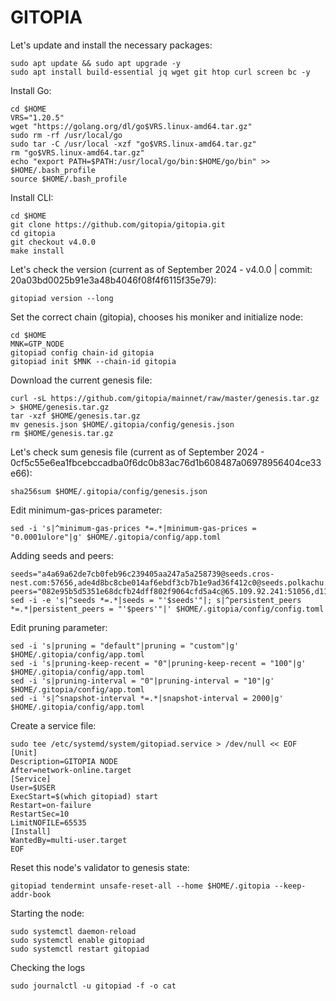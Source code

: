 # GITOPIA

Let's update and install the necessary packages:
````
sudo apt update && sudo apt upgrade -y
sudo apt install build-essential jq wget git htop curl screen bc -y
````
Install Go:
````
cd $HOME
VRS="1.20.5"
wget "https://golang.org/dl/go$VRS.linux-amd64.tar.gz"
sudo rm -rf /usr/local/go
sudo tar -C /usr/local -xzf "go$VRS.linux-amd64.tar.gz"
rm "go$VRS.linux-amd64.tar.gz"
echo "export PATH=$PATH:/usr/local/go/bin:$HOME/go/bin" >> $HOME/.bash_profile
source $HOME/.bash_profile
````
Install CLI:
````
cd $HOME
git clone https://github.com/gitopia/gitopia.git
cd gitopia
git checkout v4.0.0
make install
````
Let's check the version (current as of September 2024 - v4.0.0 | commit: 20a03bd0025b91e3a48b4046f08f4f6115f35e79):
````
gitopiad version --long
````
Set the correct chain (gitopia), chooses his moniker and initialize node:
````
cd $HOME
MNK=GTP_NODE
gitopiad config chain-id gitopia
gitopiad init $MNK --chain-id gitopia
````
Download the current genesis file:
````
curl -sL https://github.com/gitopia/mainnet/raw/master/genesis.tar.gz > $HOME/genesis.tar.gz
tar -xzf $HOME/genesis.tar.gz
mv genesis.json $HOME/.gitopia/config/genesis.json
rm $HOME/genesis.tar.gz
````
Let's check sum genesis file (current as of September 2024 - 0cf5c55e6ea1fbcebccadba0f6dc0b83ac76d1b608487a06978956404ce33e66):
````
sha256sum $HOME/.gitopia/config/genesis.json
````
Edit minimum-gas-prices parameter:
````
sed -i 's|^minimum-gas-prices *=.*|minimum-gas-prices = "0.0001ulore"|g' $HOME/.gitopia/config/app.toml
````
Adding seeds and peers:
````
seeds="a4a69a62de7cb0feb96c239405aa247a5a258739@seeds.cros-nest.com:57656,ade4d8bc8cbe014af6ebdf3cb7b1e9ad36f412c0@seeds.polkachu.com:11356"
peers="082e95b5d5351e68dcfb24dff802f9064cfd5a4c@65.109.92.241:51056,d1135f9f8e71c606a0f7a01c445550b836d0ec79@65.109.157.219:28656,a2d725392ea4cb4d596555bb6e56a073d140037b@194.163.171.231:26656,901c393d17c1e6094cbbc83c34f167a67bb5fab1@65.108.70.119:36656,112e976f58198f8da593fe4134bddd92cd0fbf55@65.21.192.90:26656"
sed -i -e 's|^seeds *=.*|seeds = "'$seeds'"|; s|^persistent_peers *=.*|persistent_peers = "'$peers'"|' $HOME/.gitopia/config/config.toml
````
Edit pruning parameter:
````
sed -i 's|pruning = "default"|pruning = "custom"|g' $HOME/.gitopia/config/app.toml
sed -i 's|pruning-keep-recent = "0"|pruning-keep-recent = "100"|g' $HOME/.gitopia/config/app.toml
sed -i 's|pruning-interval = "0"|pruning-interval = "10"|g' $HOME/.gitopia/config/app.toml
sed -i 's|^snapshot-interval *=.*|snapshot-interval = 2000|g' $HOME/.gitopia/config/app.toml
````
Create a service file:
````
sudo tee /etc/systemd/system/gitopiad.service > /dev/null << EOF
[Unit]
Description=GITOPIA NODE
After=network-online.target
[Service]
User=$USER
ExecStart=$(which gitopiad) start
Restart=on-failure
RestartSec=10
LimitNOFILE=65535
[Install]
WantedBy=multi-user.target
EOF
````
Reset this node's validator to genesis state:
````
gitopiad tendermint unsafe-reset-all --home $HOME/.gitopia --keep-addr-book
````
Starting the node:
````
sudo systemctl daemon-reload
sudo systemctl enable gitopiad
sudo systemctl restart gitopiad
````
Checking the logs
````
sudo journalctl -u gitopiad -f -o cat
````
